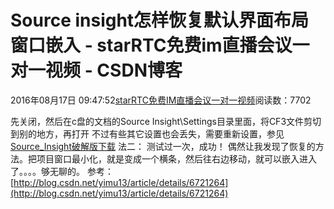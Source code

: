 # Source insight怎样恢复默认界面布局 窗口嵌入 - starRTC免费im直播会议一对一视频 - CSDN博客
2016年08月17日 09:47:52[starRTC免费IM直播会议一对一视频](https://me.csdn.net/elesos)阅读数：7702

先关闭，然后在c盘的文档的Source Insight\Settings目录里面，将CF3文件剪切到别的地方，再打开
不过有些其它设置也会丢失，需要重新设置，参见[Source_Insight破解版下载](http://192.168.1.100/wiki_elesos_com/index.php?title=Source_Insight%E7%A0%B4%E8%A7%A3%E7%89%88%E4%B8%8B%E8%BD%BD)
法二：
测试过一次，成功！
偶然让我发现了恢复的方法。把项目窗口最小化，就是变成一个横条，然后往右边移动，就可以嵌入进入了。。。。够无聊的。
参考：
[http://blog.csdn.net/yimu13/article/details/6721264](http://blog.csdn.net/yimu13/article/details/6721264)
